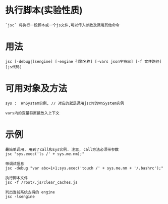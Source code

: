 # 执行脚本(实验性质) 

	`jsc` 将执行一段脚本或一个js文件,可以传入参数及调用其他命令

# 用法

	jsc [-debug|lsengine] [-engine 引擎名称] [-vars json字符串] [-f 文件路径] [js代码]
	
# 可用对象及方法

	sys :  WnSystem实例, // 对应的就是调用jsc时的WnSystem实例
	
	vars内的变量将直接放入上下文
	
# 示例

	最简单调用, 用到了call和sys实例. 注意, call方法必须带参数
	jsc "sys.exec('ls /' + sys.me.nm);"
	
	带调试信息
	jsc -debug "var abc=1+1;sys.exec('touch /' + sys.me.nm + '/.bashrc');"
	
	执行脚本文件
	jsc -f /root/.js/clear_caches.js
	
	列出当前系统支持的 engine
	jsc -lsengine
	
	
	